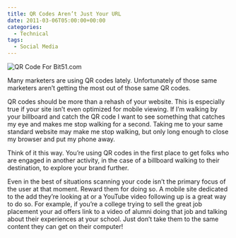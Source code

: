 ```yaml
---
title: QR Codes Aren’t Just Your URL
date: 2011-03-06T05:00:00+00:00
categories:
  - Technical
tags:
  - Social Media
---
```


![QR Code For Bit51.com](/images/2011/03/Bit51-QR-Code.png)

Many marketers are using QR codes lately. Unfortunately of those same marketers aren’t getting the most out of those same QR codes.

QR codes should be more than a rehash of your website. This is especially true if your site isn’t even optimized for mobile viewing. If I’m walking by your billboard and catch the QR code I want to see something that catches my eye and makes me stop walking for a second. Taking me to your same standard website may make me stop walking, but only long enough to close my browser and put my phone away.

Think of it this way. You’re using QR codes in the first place to get folks who are engaged in another activity, in the case of a billboard walking to their destination, to explore your brand further.

Even in the best of situations scanning your code isn’t the primary focus of the user at that moment. Reward them for doing so. A mobile site dedicated to the add they’re looking at or a YouTube video following up is a great way to do so. For example, if you’re a college trying to sell the great job placement your ad offers link to a video of alumni doing that job and talking about their experiences at your school. Just don’t take them to the same content they can get on their computer!